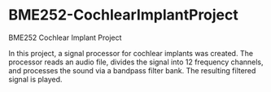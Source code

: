 # BME252-CochlearImplantProject
BME252 Cochlear Implant Project 

In this project, a signal processor for cochlear implants was created. The processor reads an audio file, divides the signal into 12 frequency channels, and processes the sound via a bandpass filter bank. The resulting filtered signal is played. 
